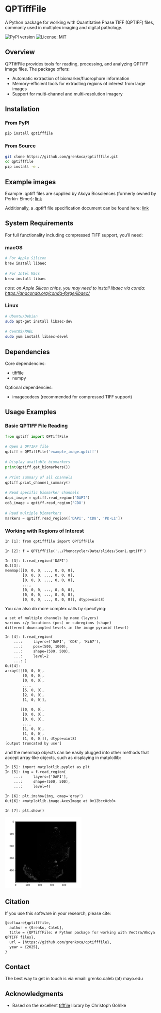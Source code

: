 # QPTiffFile

A Python package for working with Quantitative Phase TIFF (QPTIFF) files, commonly used in multiplex imaging and digital pathology.

[![PyPI version](https://badge.fury.io/py/qptifffile.svg)](https://badge.fury.io/py/qptifffile)
[![License: MIT](https://img.shields.io/badge/License-MIT-yellow.svg)](https://opensource.org/licenses/MIT)

## Overview

QPTiffFile provides tools for reading, processing, and analyzing QPTIFF image files. The package offers:

- Automatic extraction of biomarker/fluorophore information
- Memory-efficient tools for extracting regions of interest from large images
- Support for multi-channel and multi-resolution imagery

## Installation

### From PyPI

```bash
pip install qptifffile
```


### From Source

```bash
git clone https://github.com/grenkoca/qptifffile.git
cd qptifffile
pip install -e .
```

## Example images

Example .qptiff files are supplied by Akoya Biosciences (formerly owned by Perkin-Elmer): [link](https://downloads.openmicroscopy.org/images/Vectra-QPTIFF/perkinelmer/PKI_scans/)

Additionally, a .qptiff file specification document can be found here: [link](https://downloads.openmicroscopy.org/images/Vectra-QPTIFF/perkinelmer/PKI_Image%20Format.docx) 

## System Requirements

For full functionality including compressed TIFF support, you'll need:

### macOS

```bash
# For Apple Silicon
brew install libaec

# For Intel Macs
brew install libaec
```

_note: on Apple Silicon chips, you may need to install libaec via conda: https://anaconda.org/conda-forge/libaec/_


### Linux

```bash
# Ubuntu/Debian
sudo apt-get install libaec-dev

# CentOS/RHEL
sudo yum install libaec-devel
```

## Dependencies

Core dependencies:

- tifffile
- numpy

Optional dependencies:

- imagecodecs (recommended for compressed TIFF support)

## Usage Examples

### Basic QPTIFF File Reading

```python
from qptiff import QPTiffFile

# Open a QPTIFF file
qptiff = QPTiffFile('example_image.qptiff')

# Display available biomarkers
print(qptiff.get_biomarkers())

# Print summary of all channels
qptiff.print_channel_summary()

# Read specific biomarker channels
dapi_image = qptiff.read_region('DAPI')
cd8_image = qptiff.read_region('CD8')

# Read multiple biomarkers
markers = qptiff.read_region(['DAPI', 'CD8', 'PD-L1'])
```

### Working with Regions of Interest

```{python}
In [1]: from qptifffile import QPTiffFile

In [2]: f = QPTiffFile('../Phenocycler/Data/slides/Scan1.qptiff')

In [3]: f.read_region('DAPI')
Out[3]: 
memmap([[0, 0, 0, ..., 0, 0, 0],
        [0, 0, 0, ..., 0, 0, 0],
        [0, 0, 0, ..., 0, 0, 0],
        ...,
        [0, 0, 0, ..., 0, 0, 0],
        [0, 0, 0, ..., 0, 0, 0],
        [0, 0, 0, ..., 0, 0, 0]], dtype=uint8)
```
You can also do more complex calls by specifying:

    a set of multiple channels by name (layers)
    various x/y locations (pos) or subregions (shape)
    different downsampled levels in the image pyramid (level)

```{python}
In [4]: f.read_region(
    ...:     layers=['DAPI', 'CD8', 'Ki67'],
    ...:     pos=(500, 1000),
    ...:     shape=(500, 500),
    ...:     level=2
    ...: )
Out[4]: 
array([[[0, 0, 0],
        [0, 0, 0],
        [0, 0, 0],
        ...,
        [5, 0, 0],
        [2, 0, 0],
        [1, 0, 0]],

       [[0, 0, 0],
        [0, 0, 0],
        [0, 0, 0],
        ...,
        [1, 0, 0],
        [1, 0, 0],
        [1, 0, 0]]], dtype=uint8)
[output truncated by user]
```
and the memmap objects can be easily plugged into other methods that accept array-like objects, such as displaying in matplotlib:

```{python}
In [5]: import matplotlib.pyplot as plt
In [5]: img = f.read_region(
    ...:     layers=['DAPI'],
    ...:     shape=(500, 500),
    ...:     level=4)

In [6]: plt.imshow(img, cmap='gray')
Out[6]: <matplotlib.image.AxesImage at 0x12bcc8cb0>

In [7]: plt.show()
```
<img src=https://github.com/grenkoca/qptifffile/blob/main/.imgs/image.jpg width="50%">

## Citation

If you use this software in your research, please cite:

```
@software{qptifffile,
  author = {Grenko, Caleb},
  title = {QPTiffFile: A Python package for working with Vectra/Akoya QPTIFF files},
  url = {https://github.com/grenkoca/qptifffile},
  year = {2025},
}
```

## Contact

The best way to get in touch is via email: grenko.caleb (at) mayo.edu

## Acknowledgments

- Based on the excellent [tifffile](https://github.com/cgohlke/tifffile) library by Christoph Gohlke
